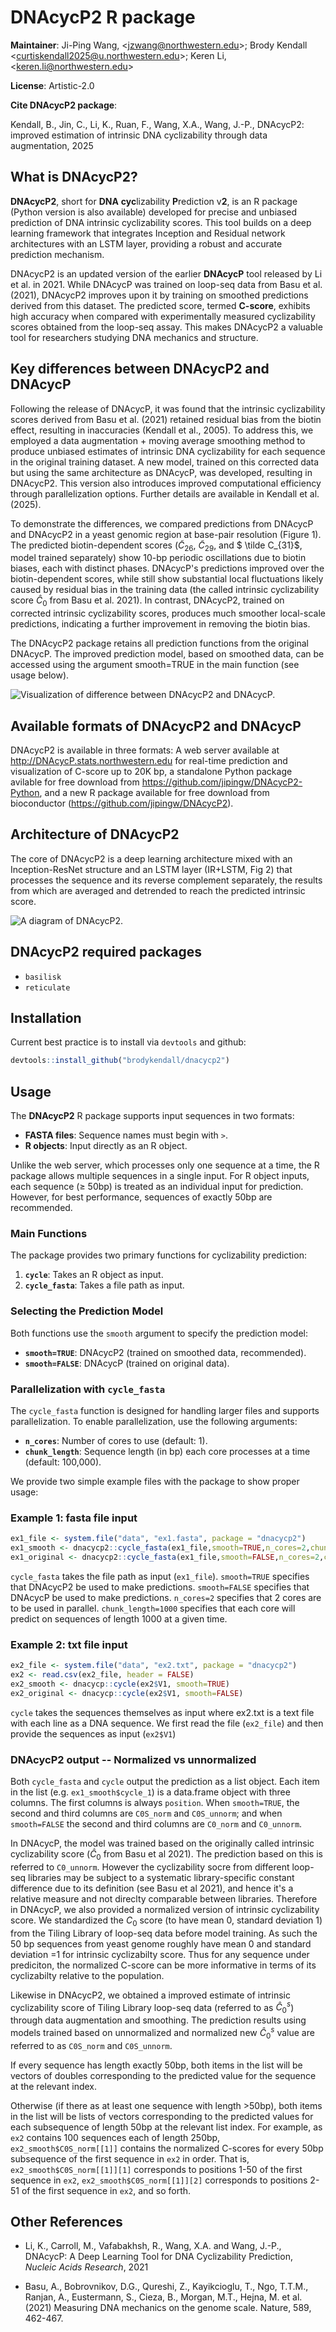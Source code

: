 DNAcycP2 R package 
================

**Maintainer**: Ji-Ping Wang, \<<jzwang@northwestern.edu>\>; Brody Kendall \<<curtiskendall2025@u.northwestern.edu>\>; Keren Li, \<<keren.li@northwestern.edu>\>

**License**: Artistic-2.0

**Cite DNAcycP2 package**:

Kendall, B., Jin, C., Li, K., Ruan, F., Wang, X.A., Wang, J.-P., DNAcycP2: improved estimation of intrinsic DNA cyclizability through data augmentation, 2025


## What is DNAcycP2?

**DNAcycP2**, short for **DNA** **cyc**lizability **P**rediction v**2**, is an R package (Python version is also available) developed for precise and unbiased prediction of DNA intrinsic cyclizability scores. This tool builds on a deep learning framework that integrates Inception and Residual network architectures with an LSTM layer, providing a robust and accurate prediction mechanism.

DNAcycP2 is an updated version of the earlier **DNAcycP** tool released by Li et al. in 2021. While DNAcycP was trained on loop-seq data from Basu et al. (2021), DNAcycP2 improves upon it by training on smoothed predictions derived from this dataset. The predicted score, termed **C-score**, exhibits high accuracy when compared with experimentally measured cyclizability scores obtained from the loop-seq assay. This makes DNAcycP2 a valuable tool for researchers studying DNA mechanics and structure.


## Key differences between DNAcycP2 and DNAcycP

Following the release of DNAcycP, it was found that the intrinsic cyclizability scores derived from Basu et al. (2021) retained residual bias from the biotin effect, resulting in inaccuracies (Kendall et al., 2005). To address this, we employed a data augmentation + moving average smoothing method to produce unbiased estimates of intrinsic DNA cyclizability for each sequence in the original training dataset. A new model, trained on this corrected data but using the same architecture as DNAcycP, was developed, resulting in DNAcycP2. This version also introduces improved computational efficiency through parallelization options. Further details are available in Kendall et al. (2025).

To demonstrate the differences, we compared predictions from DNAcycP and DNAcycP2 in a yeast genomic region at base-pair resolution (Figure 1). The predicted biotin-dependent scores ($\tilde C_{26}$, $\tilde C_{29}$, and $ \tilde C_{31}$, model trained separately) show 10-bp periodic oscillations due to biotin biases, each with distinct phases. DNAcycP's predictions improved over the biotin-dependent scores, while still show substantial
local fluctuations likely caused by residual bias in the training data (the called intrinsic cyclizability score $\hat C_0$ from Basu et al. 2021). In contrast, DNAcycP2, trained on corrected intrinsic cyclizability scores, produces much smoother local-scale predictions, indicating a further improvement in removing the biotin bias.

The DNAcycP2 package retains all prediction functions from the original DNAcycP. The improved prediction model, based on smoothed data, can be accessed using the argument smooth=TRUE in the main function (see usage below).


![Visualization of difference between DNAcycP2 and DNAcycP.](./figures/Figure7.png)

## Available formats of DNAcycP2 and DNAcycP

DNAcycP2 is available in three formats: A web server available at http://DNAcycP.stats.northwestern.edu for real-time prediction and visualization of C-score up to 20K bp, a standalone Python package avilable for free download from https://github.com/jipingw/DNAcycP2-Python, and a new R package available for free download from bioconductor (https://github.com/jipingw/DNAcycP2).



## Architecture of DNAcycP2

The core of DNAcycP2 is a deep learning architecture mixed with an Inception-ResNet structure and an LSTM layer (IR+LSTM, Fig 2) that processes the sequence and its reverse complement separately, the results from which are averaged and detrended to reach the predicted intrinsic score. 


![A diagram of DNAcycP2.](./figures/Figure1.png)

## DNAcycP2 required packages

* `basilisk`
* `reticulate`

## Installation

Current best practice is to install via `devtools` and github:

```r
devtools::install_github("brodykendall/dnacycp2")
```


## Usage


The **DNAcycP2** R package supports input sequences in two formats:

- **FASTA files**: Sequence names must begin with `>`.
- **R objects**: Input directly as an R object.

Unlike the web server, which processes only one sequence at a time, the R package allows multiple sequences in a single input. For R object inputs, each sequence (≥ 50bp) is treated as an individual input for prediction. However, for best performance, sequences of exactly 50bp are recommended.

### Main Functions

The package provides two primary functions for cyclizability prediction:

1. **`cycle`**: Takes an R object as input.
2. **`cycle_fasta`**: Takes a file path as input.

### Selecting the Prediction Model

Both functions use the `smooth` argument to specify the prediction model:

- **`smooth=TRUE`**: DNAcycP2 (trained on smoothed data, recommended).
- **`smooth=FALSE`**: DNAcycP (trained on original data).

### Parallelization with `cycle_fasta`

The `cycle_fasta` function is designed for handling larger files and supports parallelization. To enable parallelization, use the following arguments:

- **`n_cores`**: Number of cores to use (default: 1).
- **`chunk_length`**: Sequence length (in bp) each core processes at a time (default: 100,000).

We provide two simple example files with the package to show proper usage:

### Example 1: fasta file input

```r
ex1_file <- system.file("data", "ex1.fasta", package = "dnacycp2")
ex1_smooth <- dnacycp2::cycle_fasta(ex1_file,smooth=TRUE,n_cores=2,chunk_length=1000)
ex1_original <- dnacycp2::cycle_fasta(ex1_file,smooth=FALSE,n_cores=2,chunk_length=1000)
```

`cycle_fasta` takes the file path as input (`ex1_file`). `smooth=TRUE` specifies that DNAcycP2 be used to make predictions. `smooth=FALSE` specifies that DNAcycP be used to make predictions. `n_cores=2` specifies that 2 cores are to be used in parallel. `chunk_length=1000` specifies that each core will predict on sequences of length 1000 at a given time.

### Example 2: txt file input

```r
ex2_file <- system.file("data", "ex2.txt", package = "dnacycp2")
ex2 <- read.csv(ex2_file, header = FALSE)
ex2_smooth <- dnacycp::cycle(ex2$V1, smooth=TRUE)
ex2_original <- dnacycp::cycle(ex2$V1, smooth=FALSE)
```

`cycle` takes the sequences themselves as input where ex2.txt is a text file with each line as a DNA sequence. We first read the file (`ex2_file`) and then provide the sequences as input (`ex2$V1`)

### DNAcycP2 output -- Normalized vs unnormalized

Both `cycle_fasta` and `cycle` output the prediction as a list object. 
Each item in the list (e.g. `ex1_smooth$cycle_1`) is a data.frame object with three columns. The first columns is always `position`. When `smooth=TRUE`, the second and third columns are `C0S_norm` and `C0S_unnorm`; and when `smooth=FALSE` the second and third columns are `C0_norm` and `C0_unnorm`.

In DNAcycP, the model was trained based on the originally called intrinsic cyclizability score ($\hat C_0$ from Basu et al 2021). The prediction based on this is referred to `C0_unnorm`. However the cyclizability socre from different loop-seq libraries may be subject to a systematic library-specific constant difference due to its definition (see  Basu et al 2021), and hence it's a relative measure and not direclty comparable between libraries. Therefore in DNAcycP, we also provided a normalized version of intrinsic cyclizability score. We standardized the $C_0$ score  (to have mean 0, standard deviation 1) from the Tiling Library of loop-seq data before model training. As such the 50 bp sequences from yeast genome roughly have mean 0 and standard deviation =1 for intrinsic cyclizabilty score. Thus for any sequence under prediciton, the normalized C-score can be more informative in terms of its cyclizabilty relative to the population.

Likewise in DNAcycP2, we obtained a improved estimate of intrinsic cyclizability score  of Tiling Library loop-seq data (referred to as $\hat C_0^s$) through data augmentation and smoothing. The prediction results using models trained based on unnormalized and normalized new $\hat C_0^s$ value are referred to as `C0S_norm` and `C0S_unnorm`.


If every sequence has length exactly 50bp, both items in the list will be vectors of doubles corresponding to the predicted value for the sequence at the relevant index.

Otherwise (if there as at least one sequence with length >50bp), both items in the list will be lists of vectors corresponding to the predicted values for each subsequence of length 50bp at the relevant list index. For example, as `ex2` contains 100 sequences each of length 250bp, `ex2_smooth$C0S_norm[[1]]` contains the normalized C-scores for every 50bp subsequence of the first sequence in `ex2` in order. That is, `ex2_smooth$C0S_norm[[1]][1]` corresponds to positions 1-50 of the first sequence in `ex2`, `ex2_smooth$C0S_norm[[1]][2]` corresponds to positions 2-51 of the first sequence in `ex2`, and so forth.

## Other References

* Li, K., Carroll, M., Vafabakhsh, R., Wang, X.A. and Wang, J.-P., DNAcycP: A Deep Learning Tool for DNA Cyclizability Prediction, *Nucleic Acids Research*, 2021

* Basu, A., Bobrovnikov, D.G., Qureshi, Z., Kayikcioglu, T., Ngo, T.T.M., Ranjan, A., Eustermann, S., Cieza, B., Morgan, M.T., Hejna, M. et al. (2021) Measuring DNA mechanics on the genome scale. Nature, 589, 462-467.
